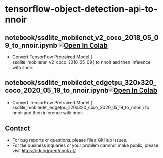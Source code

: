 # tensorflow-object-detection-api-to-nnoir
## notebook/ssdlite_mobilenet_v2_coco_2018_05_09_to_nnoir.ipynb [![Open In Colab](https://colab.research.google.com/assets/colab-badge.svg)](https://colab.research.google.com/github/Idein/tensorflow-object-detection-api-to-nnoir/blob/master/notebook/ssdlite_mobilenet_v2_coco_2018_05_09_to_nnoir.ipynb) 
- Convert TensorFlow Pretrained Model ( ssdlite_mobilenet_v2_coco_2018_05_09 ) to nnoir and then inference with nnoir.

## notebook/ssdlite_mobiledet_edgetpu_320x320_coco_2020_05_19_to_nnoir.ipynb[![Open In Colab](https://colab.research.google.com/assets/colab-badge.svg)](https://colab.research.google.com/github/Idein/tensorflow-object-detection-api-to-nnoir/blob/master/notebook/ssdlite_mobiledet_edgetpu_320x320_coco_2020_05_19_to_nnoir.ipynb) 
- Convert TensorFlow Pretrained Model ( ssdlite_mobiledet_edgetpu_320x320_coco_2020_05_19_to_nnoir ) to nnoir and then inference with nnoir.
## Contact
- For bug reports or questions, please file a GitHub Issues.
- For the business inquaries or your problem cannnot make public, please visit https://idein.jp/en/contact/
